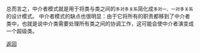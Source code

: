 总而言之，中介者模式就是用于将类与类之间的`多对多关系`简化成`多对一、一对多关系`的设计模式。
中介者模式的缺点也很明显：由于它将所有的职责都移到了中介者类中，也就是说中介类需要处理所有类之间的协调工作，这可能会使中介者演变成一个超级类。

[返回](行为型模式/readme)